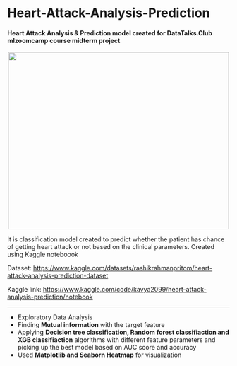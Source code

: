 
# Heart-Attack-Analysis-Prediction

#### Heart Attack Analysis &amp; Prediction model created for DataTalks.Club mlzoomcamp course midterm project
<p align="center">
<img src="https://cdn.dribbble.com/users/2154580/screenshots/6452241/atemlos_loop_heart_v1.0_chriseff_dribbble.gif" width="500" height="400" />
</p>


It is classification model created to predict whether the patient has chance of getting heart attack or not based on the clinical parameters.
Created using Kaggle noteboook

Dataset: https://www.kaggle.com/datasets/rashikrahmanpritom/heart-attack-analysis-prediction-dataset

Kaggle link: https://www.kaggle.com/code/kavya2099/heart-attack-analysis-prediction/notebook

-------------------------------------------------------------------------------------------------------------------------------------------------------------

- Exploratory Data Analysis
- Finding **Mutual information** with the target feature
- Applying **Decision tree classification, Random forest classifiaction and XGB classifiaction** algorithms with different feature parameters and picking up the best model based on AUC score and accuracy
- Used **Matplotlib and Seaborn Heatmap** for visualization



